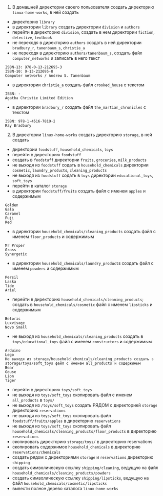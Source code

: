 1) В домашней директории своего пользователя создать директорию `linux-home-works`, в ней создать
- директорию `library`
- в директории `library` создать директории `division` и `authors`
- перейти в директорию `division`, создать в нем директории `fiction`, `detective`, `textbook`
- не переходя в директорию `authors` создать в ней директории `bradbury_r`, `tanenbaum_s`, `christie_a`
- не переходя в директорию `authors/tanenbaum_s`, создать файл `computer_networks` и записать в него текст
```text
ISBN-13: 978-0-13-212695-3
ISBN-10: 0-13-212695-8
Computer networks / Andrew S. Tanenbaum
```
- в директории `christie_a` создать файл `crooked_house` с текстом
```text
ISBN: -
Agatha Christie Limited Edition
```
- в директории `bradbury_r` создать файл `the_martian_chronicles` с текстом
```text
ISBN: 978-1-4516-7819-2
Ray Bradbury
```
2) В директории `linux-home-works` создать директорию `storage`, в ней создать
- директории `foodstuff`, `household_chemicals`, `toys`
- перейти в директорию `foodstuff`
- создать в `foodstuff` директории `fruits`, `groceries`, `milk_products`
- не выходя из `foodstuff` содать в `household_chemicals` директории `cosmetic`, `laundry_products`, `cleaning_products`
- не выходя из `foodstuff` содать в `toys` директории `educational_toys`, `soft_toys`
- перейти в каталог `storage`
- в директории `foodstuff/fruits` создать файл с именем `apples` и содержимым
```text
Golden
Gala
Caramel
Fuji
Red
```
- в директории `household_chemicals/cleaning_products` создать файл с именем `floor_products` и содержимым
```text
Mr Proper
Grass
Synergetic
```
- в директории `household_chemicals/laundry_product`s создать файл с именем `powders` и содержимым
```text
Persil
Laska
Tide
Ariel
```
- перейти в директорию `household_chemicals/cleaning_products`; создать в `household_chemicals/cosmetic` файл с именем `lipsticks` и содержимым
```text
Beloris
Luxvisage
Novo Small
```
- не выходя из `household_chemicals/cleaning_products` создать в `toys/educational_toys` файл с именем `constructors` и содержимым
```text
Arduino
Lego
Не выходя из storage/household_chemicals/cleaning_products создать в storage/toys/soft_toys файл с именем all_products и содержимым
Bear
Gouse
Lion
Tiger
```
- перейти в директорию `toys/soft_toys`
- не выходя из `toys/soft_toys` скопировать файл с именем `all_products` в `toys/`
- не выходя из `/toys/soft_toys` создать РЯДОМ с директорией `storage` директорию `reservations`
- не выходя из `toys/soft_toys` скопировать файл `foodstuff/fruits/apples` в директорию `reservations`
- не выходя из `toys/soft_toys` скопировать файл `household_chemicals/cleaning_products/floor_products` в директорию `reservations`
- скопировать директорию `storage/toys/` в директорию reservations
- скопировать содержимое `household_chemicals` в директорию `reservations/chemicals`
- создать рядом с директориями `storage` и `reservations` директорию `shipping`
- создать символическую ссылку `shipping/cleaning`, ведущую на файл `household_chemicals/cleaning_products/powders`
- создать символическую ссылку `shipping/lipsticks`, ведущую на файл `household_chemicals/cosmetic/lipsticks`
- вывести полное дерево каталога `linux-home-works`
